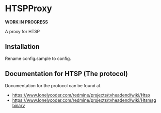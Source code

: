 HTSPProxy
=========


__WORK IN PROGRESS__

A proxy for HTSP


Installation
------------
Rename config.sample to config.


Documentation for HTSP (The protocol)
----------------------
Documentation for the protocol can be found at
* https://www.lonelycoder.com/redmine/projects/tvheadend/wiki/Htsp
* https://www.lonelycoder.com/redmine/projects/tvheadend/wiki/Htsmsgbinary